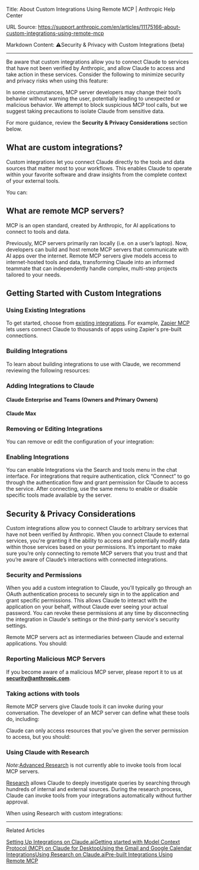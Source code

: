 Title: About Custom Integrations Using Remote MCP | Anthropic Help Center

URL Source: https://support.anthropic.com/en/articles/11175166-about-custom-integrations-using-remote-mcp

Markdown Content:
⚠️Security & Privacy with Custom Integrations (beta)

---

Be aware that custom integrations allow you to connect Claude to services that have not been verified by Anthropic, and allow Claude to access and take action in these services. Consider the following to minimize security and privacy risks when using this feature:

In some circumstances, MCP server developers may change their tool’s behavior without warning the user, potentially leading to unexpected or malicious behavior. We attempt to block suspicious MCP tool calls, but we suggest taking precautions to isolate Claude from sensitive data.

For more guidance, review the **Security & Privacy Considerations** section below.

## What are custom integrations?

Custom integrations let you connect Claude directly to the tools and data sources that matter most to your workflows. This enables Claude to operate within your favorite software and draw insights from the complete context of your external tools.

You can:

## What are remote MCP servers?

MCP is an open standard, created by Anthropic, for AI applications to connect to tools and data.

Previously, MCP servers primarily ran locally (i.e. on a user’s laptop). Now, developers can build and host remote MCP servers that communicate with AI apps over the internet. Remote MCP servers give models access to internet-hosted tools and data, transforming Claude into an informed teammate that can independently handle complex, multi-step projects tailored to your needs.

## Getting Started with Custom Integrations

### Using Existing Integrations

To get started, choose from [existing integrations](https://support.anthropic.com/en/articles/11176164-pre-built-integrations-using-remote-mcp). For example, [Zapier MCP](https://zapier.com/mcp) lets users connect Claude to thousands of apps using Zapier's pre-built connections.

### Building Integrations

To learn about building integrations to use with Claude, we recommend reviewing the following resources:

### Adding Integrations to Claude

#### Claude Enterprise and Teams (Owners and Primary Owners)

#### Claude Max

### Removing or Editing Integrations

You can remove or edit the configuration of your integration:

### Enabling Integrations

You can enable Integrations via the Search and tools menu in the chat interface. For integrations that require authentication, click “Connect” to go through the authentication flow and grant permission for Claude to access the service. After connecting, use the same menu to enable or disable specific tools made available by the server.

## Security & Privacy Considerations

Custom integrations allow you to connect Claude to arbitrary services that have not been verified by Anthropic. When you connect Claude to external services, you're granting it the ability to access and potentially modify data within those services based on your permissions. It’s important to make sure you’re only connecting to remote MCP servers that you trust and that you’re aware of Claude’s interactions with connected integrations.

### **Security and Permissions**

When you add a custom integration to Claude, you'll typically go through an OAuth authentication process to securely sign in to the application and grant specific permissions. This allows Claude to interact with the application on your behalf, without Claude ever seeing your actual password. You can revoke these permissions at any time by disconnecting the integration in Claude's settings or the third-party service's security settings.

Remote MCP servers act as intermediaries between Claude and external applications. You should:

### **Reporting Malicious MCP Servers**

If you become aware of a malicious MCP server, please report it to us at **[security@anthropic.com](mailto:security@anthropic.com)**.

### **Taking actions with tools**

Remote MCP servers give Claude tools it can invoke during your conversation. The developer of an MCP server can define what these tools do, including:

Claude can only access resources that you’ve given the server permission to access, but you should:

### **Using Claude with Research**

_Note:_[Advanced Research](https://www.anthropic.com/news/integrations) is not currently able to invoke tools from local MCP servers.

[Research](https://support.anthropic.com/en/articles/11088861-using-research-on-claude-ai) allows Claude to deeply investigate queries by searching through hundreds of internal and external sources. During the research process, Claude can invoke tools from your integrations automatically without further approval.

When using Research with custom integrations:

---

Related Articles

[Setting Up Integrations on Claude.ai](https://support.anthropic.com/en/articles/10168395-setting-up-integrations-on-claude-ai)[Getting started with Model Context Protocol (MCP) on Claude for Desktop](https://support.anthropic.com/en/articles/10949351-getting-started-with-model-context-protocol-mcp-on-claude-for-desktop)[Using the Gmail and Google Calendar Integrations](https://support.anthropic.com/en/articles/11088742-using-the-gmail-and-google-calendar-integrations)[Using Research on Claude.ai](https://support.anthropic.com/en/articles/11088861-using-research-on-claude-ai)[Pre-built Integrations Using Remote MCP](https://support.anthropic.com/en/articles/11176164-pre-built-integrations-using-remote-mcp)
